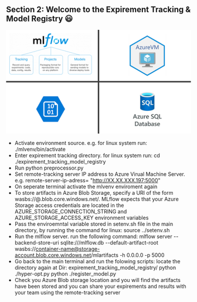 ## Section 2: Welcome to the Expirement Tracking & Model Registry :smiley:

![alt text](../snapshots/expirement-tracking.png)


- Activate environment source. e.g. for linux system run: ./mlvenv/bin/activate
- Enter expirement tracking directory. for linux system run:  cd ./expirement_tracking_model_registry
- Run python preprocessor.py
- Set remote-tracking server IP address to Azure Virual Machine Server. e.g. remote-server-ip-adress= "http://XX.XX.XXX.197:5000"
- On seperate terminal activate the mlvenv enviroment again
- To store artifacts in Azure Blob Storage, specify a URI of the form wasbs://<container>@<storage-account>.blob.core.windows.net/<path>. MLflow expects that your Azure Storage access credentials are located in the AZURE_STORAGE_CONNECTION_STRING and AZURE_STORAGE_ACCESS_KEY environment variables
- Pass the enviroemntal variable stored in setenv.sh file in the main directory, by running the command for linux: source ../setenv.sh
- Run the mlflow server. run the following command: mlflow server --backend-store-uri sqlite:///mlflow.db --default-artifact-root wasbs://container-name@storage-account.blob.core.windows.net/mlartifacts -h 0.0.0.0 -p 5000
- Go back to the main terminal and run the folowing scripts: locate the directory again at Dir: expirement_tracking_model_registry/
    python ./hyper-opt.py
    python ./register_model.py
- Check you Azure Blob storage location and you will find the artifacts have been stored and you can share your expirements and results with your team using the remote-tracking server 

